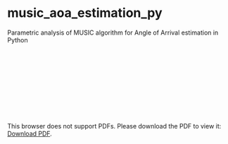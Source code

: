 # music_aoa_estimation_py
Parametric analysis of MUSIC algorithm for Angle of Arrival estimation in Python


<object data="https://github.com/MarcinWachowiak/music_aoa_estimation_py/blob/main/figs/aoa_sim.pdf" type="application/pdf" width="700px" height="700px">
    <embed src="https://github.com/MarcinWachowiak/music_aoa_estimation_py/blob/main/figs/aoa_sim.pdf">
        <p>This browser does not support PDFs. Please download the PDF to view it: <a href="https://github.com/MarcinWachowiak/music_aoa_estimation_py/blob/main/figs/aoa_sim.pdf">Download PDF</a>.</p>
    </embed>
</object>
